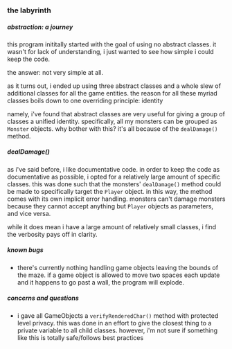 
### the labyrinth

##### abstraction: a journey

this program inititally started with the goal of using no abstract classes.  it wasn't for lack of understanding, i just wanted to see how simple i could keep the code.

the answer: not very simple at all.

as it turns out, i ended up using three abstract classes and a whole slew of additional classes for all the game entities.  the reason for all these myriad classes boils down to one overriding principle: identity

namely, i've found that abstract classes are very useful for giving a group of classes a unified identity.  specifically, all my monsters can be grouped as `Monster` objects.  why bother with this?  it's all because of the `dealDamage()` method.  

##### dealDamage()

as i've said before, i like documentative code.  in order to keep the code as documentative as possible, i opted for a relatively large amount of specific classes.  this was done such that the monsters' `dealDamage()` method could be made to specifically target the `Player` object.  in this way, the method comes with its own implicit error handling.  monsters can't damage monsters because they cannot accept anything but `Player` objects as parameters, and vice versa.

while it does mean i have a large amount of relatively small classes, i find the verbosity pays off in clarity.


##### known bugs

* there's currently nothing handling game objects leaving the bounds of the maze.  if a game object is allowed to move two spaces each update and it happens to go past a wall, the program will explode.

##### concerns and questions

* i gave all GameObjects a `verifyRenderedChar()` method with protected level privacy.  this was done in an effort to give the closest thing to a private variable to all child classes.  however, i'm not sure if something like this is totally safe/follows best practices